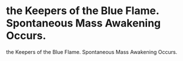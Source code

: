 # the Keepers  of  the Blue Flame. Spontaneous Mass Awakening Occurs.

the Keepers  of  the Blue Flame. Spontaneous Mass Awakening Occurs.